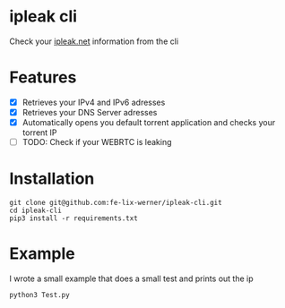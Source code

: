 # ipleak cli

Check your [ipleak.net](https://ipleak.net) information from the cli

# Features

- [x] Retrieves your IPv4 and IPv6 adresses  
- [x] Retrieves your DNS Server adresses  
- [x] Automatically opens you default torrent application and checks your torrent IP  
- [ ] TODO: Check if your WEBRTC is leaking

# Installation

```
git clone git@github.com:fe-lix-werner/ipleak-cli.git
cd ipleak-cli
pip3 install -r requirements.txt

```

# Example

I wrote a small example that does a small test and prints out the ip

```
python3 Test.py
```

